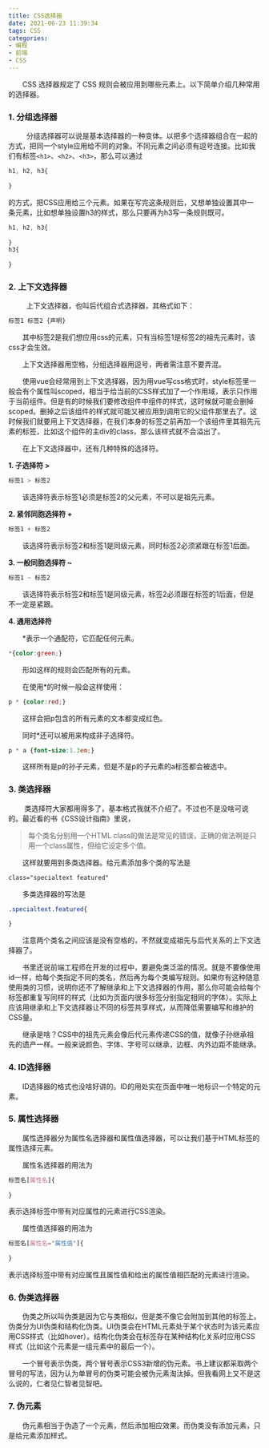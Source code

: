 ```yaml
---
title: CSS选择器
date: 2021-06-23 11:39:34
tags: CSS
categories:
- 编程
- 前端
- CSS
---
```


&emsp;&emsp;CSS 选择器规定了 CSS 规则会被应用到哪些元素上。以下简单介绍几种常用的选择器。

<!-- more -->

### 1. 分组选择器

&emsp; &emsp; 分组选择器可以说是基本选择器的一种变体。以把多个选择器组合在一起的方式，把同一个style应用给不同的对象。不同元素之间必须有逗号连接。比如我们有标签`<h1>`、`<h2>`、`<h3>`，那么可以通过

```css
h1, h2, h3{
    
}
```

的方式，把CSS应用给三个元素。如果在写完这条规则后，又想单独设置其中一条元素，比如想单独设置h3的样式，那么只要再为h3写一条规则既可。

```css
h1, h2, h3{
    
}
h3{
    
}
```



### 2. 上下文选择器

&emsp; &emsp; 上下文选择器，也叫后代组合式选择器，其格式如下：

```css
标签1 标签2 {声明}
```

&emsp;&emsp;其中标签2是我们想应用css的元素，只有当标签1是标签2的祖先元素时，该css才会生效。

&emsp;&emsp;上下文选择器用空格，分组选择器用逗号，两者需注意不要弄混。

&emsp;&emsp;使用vue会经常用到上下文选择器，因为用vue写css格式时，style标签里一般会有个属性叫scoped，相当于给当前的CSS样式加了一个作用域，表示只作用于当前组件。但是有的时候我们要修改组件中组件的样式，这时候就可能会删掉scoped。删掉之后该组件的样式就可能又被应用到调用它的父组件那里去了。这时候我们就要用上下文选择器，在我们本身的标签之前再加一个该组件里其祖先元素的标签，比如这个组件的主div的class，那么该样式就不会溢出了。

&emsp;&emsp;在上下文选择器中，还有几种特殊的选择符。

**1. 子选择符 >**

```css
标签1 > 标签2
```

&emsp;&emsp;该选择符表示标签1必须是标签2的父元素，不可以是祖先元素。

**2. 紧邻同胞选择符 +**

```css
标签1 + 标签2
```

&emsp;&emsp;该选择符表示标签2和标签1是同级元素，同时标签2必须紧跟在标签1后面。

**3. 一般同胞选择符 ~**

```css
标签1 ~ 标签2
```

&emsp;&emsp;该选择符表示标签2和标签1是同级元素，标签2必须跟在标签的1后面，但是不一定是紧跟。

**4. 通用选择符**

&emsp;&emsp;*表示一个通配符，它匹配任何元素。

```css
*{color:green;}
```

&emsp;&emsp;形如这样的规则会匹配所有的元素。

&emsp;&emsp;在使用*的时候一般会这样使用：

```css
p * {color:red;}
```

&emsp;&emsp;这样会把p包含的所有元素的文本都变成红色。

&emsp;&emsp;同时*还可以被用来构成非子选择符。

```css
p * a {font-size:1.3em;}
```

&emsp;&emsp;这样所有是p的孙子元素，但是不是p的子元素的a标签都会被选中。

### 3. 类选择器

&emsp;&emsp; 类选择符大家都用得多了，基本格式我就不介绍了。不过也不是没啥可说的。最近看的书《CSS设计指南》里说，

> 每个类名分别用一个HTML class的做法是常见的错误，正确的做法啊是只用一个class属性，但给它设定多个值。

&emsp;&emsp;这样就要用到多类选择器。给元素添加多个类的写法是

```html
class="specialtext featured"
```



&emsp;&emsp;多类选择器的写法是

```css
.specialtext.featured{
    
}
```

&emsp;&emsp;注意两个类名之间应该是没有空格的，不然就变成祖先与后代关系的上下文选择器了。

&emsp;&emsp;书里还说前端工程师在开发的过程中，要避免类泛滥的情况。就是不要像使用id一样，给每个类指定不同的类名，然后再为每个类编写规则。如果你有这种随意使用类的习惯，说明你还不了解继承和上下文选择器的作用，那么你可能会给每个标签都重复写同样的样式（比如为页面内很多标签分别指定相同的字体）。实际上应该用继承和上下文选择器让不同的标签共享样式，从而降低需要编写和维护的CSS量。

&emsp;&emsp;继承是啥？CSS中的祖先元素会像后代元素传递CSS的值，就像子孙继承祖先的遗产一样。一般来说颜色、字体、字号可以继承，边框、内外边距不能继承。

### 4. ID选择器

&emsp;&emsp;ID选择器的格式也没啥好讲的。ID的用处实在页面中唯一地标识一个特定的元素。

### 5. 属性选择器

&emsp;&emsp;属性选择器分为属性名选择器和属性值选择器，可以让我们基于HTML标签的属性选择元素。

&emsp;&emsp;属性名选择器的用法为

```css
标签名[属性名]{
    
}
```

表示选择标签中带有对应属性的元素进行CSS渲染。

&emsp;&emsp;属性值选择器的用法为

```css
标签名[属性名="属性值"]{
    
}
```

表示选择标签中带有对应属性且属性值和给出的属性值相匹配的元素进行渲染。

### 6. 伪类选择器

&emsp;&emsp;伪类之所以叫伪类是因为它与类相似，但是类不像它会附加到其他的标签上。伪类分为UI伪类和结构化伪类。UI伪类会在HTML元素处于某个状态时为该元素应用CSS样式（比如hover）。结构化伪类会在标签存在某种结构化关系时应用CSS样式（比如这个元素是一组元素中的最后一个）。

&emsp;&emsp;一个冒号表示伪类，两个冒号表示CSS3新增的伪元素。书上建议都采取两个冒号的写法，因为认为单冒号的伪类可能会被伪元素淘汰掉。但我看网上又不是这么说的，仁者见仁智者见智吧。

### 7. 伪元素

&emsp;&emsp;伪元素相当于伪造了一个元素，然后添加相应效果。而伪类没有添加元素，只是给元素添加样式。

